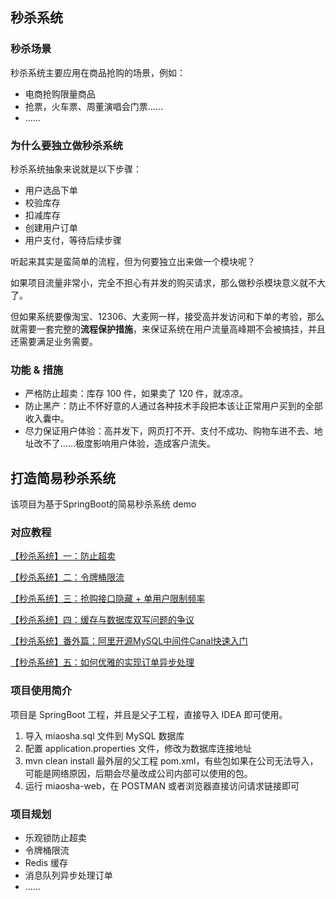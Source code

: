 ## 秒杀系统

### 秒杀场景

秒杀系统主要应用在商品抢购的场景，例如：

- 电商抢购限量商品
- 抢票，火车票、周董演唱会门票……
- ……

### 为什么要独立做秒杀系统

秒杀系统抽象来说就是以下步骤：

- 用户选品下单
- 校验库存
- 扣减库存
- 创建用户订单
- 用户支付，等待后续步骤

听起来其实是蛮简单的流程，但为何要独立出来做一个模块呢？

如果项目流量非常小，完全不担心有并发的购买请求，那么做秒杀模块意义就不大了。

但如果系统要像淘宝、12306、大麦网一样，接受高并发访问和下单的考验，那么就需要一套完整的**流程保护措施**，来保证系统在用户流量高峰期不会被搞挂，并且还需要满足业务需要。

### 功能 & 措施

- 严格防止超卖：库存 100 件，如果卖了 120 件，就凉凉。
- 防止黑产：防止不怀好意的人通过各种技术手段把本该让正常用户买到的全部收入囊中。
- 尽力保证用户体验：高并发下，网页打不开、支付不成功、购物车进不去、地址改不了……极度影响用户体验，造成客户流失。

## 打造简易秒杀系统

该项目为基于SpringBoot的简易秒杀系统 demo

### 对应教程

[【秒杀系统】一：防止超卖](https://github.com/MrShadowalker/miaosha/blob/master/doc/%E9%98%B2%E6%AD%A2%E8%B6%85%E5%8D%96.md)

[【秒杀系统】二：令牌桶限流](https://github.com/MrShadowalker/miaosha/blob/master/doc/%E4%BB%A4%E7%89%8C%E6%A1%B6%E9%99%90%E6%B5%81%20%2B%20%E8%B6%85%E5%8D%96%20plus.md)

[【秒杀系统】三：抢购接口隐藏 + 单用户限制频率](https://github.com/MrShadowalker/miaosha/blob/master/doc/%E6%8A%A2%E8%B4%AD%E6%8E%A5%E5%8F%A3%E9%9A%90%E8%97%8F%20%2B%20%E5%8D%95%E7%94%A8%E6%88%B7%E9%99%90%E5%88%B6%E9%A2%91%E7%8E%87.md)

[【秒杀系统】四：缓存与数据库双写问题的争议](https://github.com/MrShadowalker/miaosha/blob/master/doc/%E7%BC%93%E5%AD%98%E4%B8%8E%E6%95%B0%E6%8D%AE%E5%BA%93%E5%8F%8C%E5%86%99%E9%97%AE%E9%A2%98%E7%9A%84%E4%BA%89%E8%AE%AE.md)

[【秒杀系统】番外篇：阿里开源MySQL中间件Canal快速入门](https://github.com/MrShadowalker/miaosha/blob/master/doc/%E9%98%BF%E9%87%8C%E5%BC%80%E6%BA%90MySQL%E4%B8%AD%E9%97%B4%E4%BB%B6Canal%E5%BF%AB%E9%80%9F%E5%85%A5%E9%97%A8.md)

[【秒杀系统】五：如何优雅的实现订单异步处理](https://github.com/MrShadowalker/miaosha/blob/master/doc/%E5%A6%82%E4%BD%95%E4%BC%98%E9%9B%85%E7%9A%84%E5%AE%9E%E7%8E%B0%E8%AE%A2%E5%8D%95%E5%BC%82%E6%AD%A5%E5%A4%84%E7%90%86.md)

### 项目使用简介

项目是 SpringBoot 工程，并且是父子工程，直接导入 IDEA 即可使用。

1. 导入 miaosha.sql 文件到 MySQL 数据库
2. 配置 application.properties 文件，修改为数据库连接地址
3. mvn clean install 最外层的父工程 pom.xml，有些包如果在公司无法导入，可能是网络原因，后期会尽量改成公司内部可以使用的包。
4. 运行 miaosha-web，在 POSTMAN 或者浏览器直接访问请求链接即可

### 项目规划

- 乐观锁防止超卖
- 令牌桶限流
- Redis 缓存
- 消息队列异步处理订单
- ……



